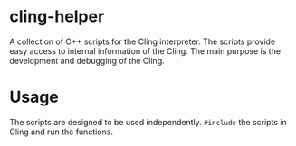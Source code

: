 # cling-helper
A collection of C++ scripts for the Cling interpreter. The scripts provide easy access to internal information of the Cling. The main purpose is the development and debugging of the Cling.

# Usage

The scripts are designed to be used independently. `#include` the scripts in Cling and run the functions.
